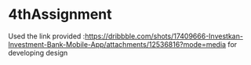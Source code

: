 # 4thAssignment

Used the link provided :https://dribbble.com/shots/17409666-Investkan-Investment-Bank-Mobile-App/attachments/12536816?mode=media for developing design

